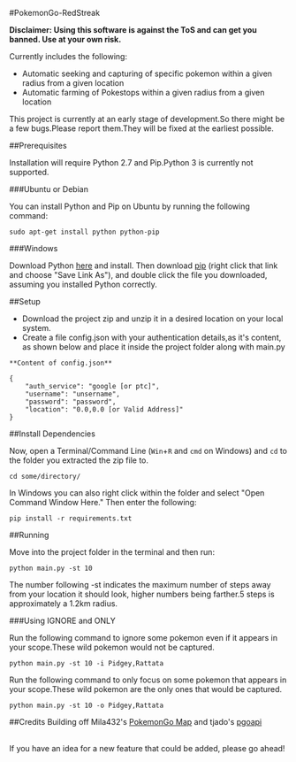 #PokemonGo-RedStreak

<b>Disclaimer: Using this software is against the ToS and can get you banned. Use at your own risk.</b>

Currently includes the following:
- Automatic seeking and capturing of specific pokemon within a given radius from a given location
- Automatic farming of Pokestops within a given radius from a given location

This project is currently at an early stage of development.So there might be a few bugs.Please report them.They will be fixed at the earliest possible.

##Prerequisites

Installation will require Python 2.7 and Pip.Python 3 is currently not supported.

###Ubuntu or Debian

You can install Python and Pip on Ubuntu by running the following command:
```
sudo apt-get install python python-pip
```

###Windows

Download Python [here](https://www.python.org/ftp/python/2.7.12/python-2.7.12.amd64.msi) and install. Then download [pip](https://bootstrap.pypa.io/get-pip.py) (right click that link and choose "Save Link As"), and double click the file you downloaded, assuming you installed Python correctly.

##Setup
- Download the project zip and unzip it in a desired location on your local system.
- Create a file config.json with your authentication details,as it's content, as shown below and place it inside the project folder along with main.py
```
**Content of config.json**

{
    "auth_service": "google [or ptc]",
    "username": "unsername",
    "password": "password",
    "location": "0.0,0.0 [or Valid Address]"
}
```
##Install Dependencies

Now, open a Terminal/Command Line (```Win```+```R``` and ```cmd``` on Windows) and ```cd``` to the folder you extracted the zip file to.
```
cd some/directory/
```
In Windows you can also right click within the folder and select "Open Command Window Here."
Then enter the following:
```
pip install -r requirements.txt
```

##Running

Move into the project folder in the terminal and then run:
```
python main.py -st 10
```
The number following -st indicates the maximum number of steps away from your location it should look, higher numbers being farther.5 steps is approximately a 1.2km radius.

###Using IGNORE and ONLY

Run the following command to ignore some pokemon even if it appears in your scope.These wild pokemon would not be captured.

```
python main.py -st 10 -i Pidgey,Rattata
```

Run the following command to only focus on some pokemon that appears in your scope.These wild pokemon are the only ones that would be captured.

```
python main.py -st 10 -o Pidgey,Rattata
```

##Credits
Building off Mila432's [PokemonGo Map](https://github.com/Mila432/Pokemon_Go_API) and tjado's [pgoapi](https://github.com/tejado/pgoapi)

<br>
If you have an idea for a new feature that could be added, please go ahead!



